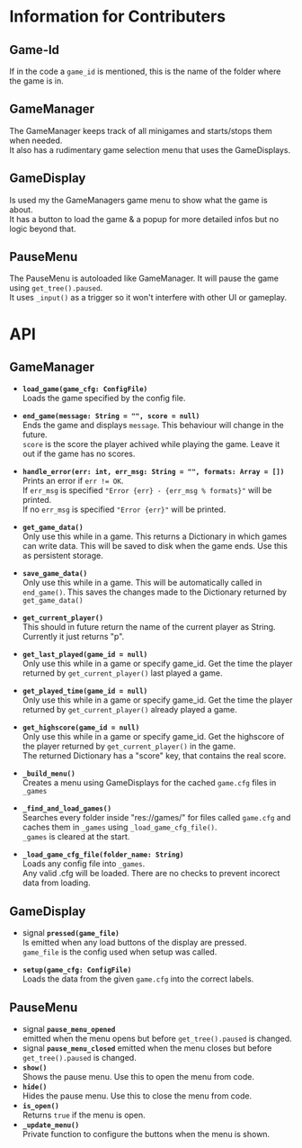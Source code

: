# Information for Contributers

## Game-Id
If in the code a `game_id` is mentioned, this is the name of the folder where the game is in.

## GameManager
The GameManager keeps track of all minigames and starts/stops them when needed.<br>
It also has a rudimentary game selection menu that uses the GameDisplays.

## GameDisplay
Is used my the GameManagers game menu to show what the game is about.<br>
It has a button to load the game & a popup for more detailed infos but no logic beyond that.

## PauseMenu
The PauseMenu is autoloaded like GameManager. It will pause the game using `get_tree().paused`.  
It uses `_input()` as a trigger so it won't interfere with other UI or gameplay.

# API
## GameManager

* **`load_game(game_cfg: ConfigFile)`**<br>
  Loads the game specified by the config file.

* **`end_game(message: String = "", score = null)`**<br>
  Ends the game and displays `message`. This behaviour will change in the future.<br>
  `score` is the score the player achived while playing the game. Leave it out if the game has no scores.

* **`handle_error(err: int, err_msg: String = "", formats: Array = [])`**<br>
  Prints an error if `err != OK`.<br>
  If `err_msg` is specified `"Error {err} - {err_msg % formats}"` will be printed.<br>
  If no `err_msg` is specified `"Error {err}"` will be printed.

* **`get_game_data()`**<br>
  Only use this while in a game.
  This returns a Dictionary in which games can write data. This will be saved to disk when the game ends.
  Use this as persistent storage.

* **`save_game_data()`**<br>
  Only use this while in a game.
  This will be automatically called in `end_game()`.
  This saves the changes made to the Dictionary returned by `get_game_data()`

* **`get_current_player()`**<br>
  This should in future return the name of the current player as String. Currently it just returns "p".

* **`get_last_played(game_id = null)`**<br>
  Only use this while in a game or specify game_id.
  Get the time the player returned by `get_current_player()` last played a game.

* **`get_played_time(game_id = null)`**<br>
  Only use this while in a game or specify game_id.
  Get the time the player returned by `get_current_player()` already played a game.

* **`get_highscore(game_id = null)`**<br>
  Only use this while in a game or specify game_id.
  Get the highscore of the player returned by `get_current_player()` in the game.<br>
  The returned Dictionary has a "score" key, that contains the real score.

* **`_build_menu()`**<br>
  Creates a menu using GameDisplays for the cached `game.cfg` files in `_games`

* **`_find_and_load_games()`**<br>
  Searches every folder inside "res://games/" for files called `game.cfg` and caches them in `_games` using `_load_game_cfg_file()`.<br>
  `_games` is cleared at the start.

* **`_load_game_cfg_file(folder_name: String)`**<br>
  Loads any config file into `_games`.<br>
  Any valid .cfg will be loaded. There are no checks to prevent incorect data from loading.


## GameDisplay
* signal **`pressed(game_file)`**<br>
  Is emitted when any load buttons of the display are pressed.<br>
  `game_file` is the config used when setup was called.

* **`setup(game_cfg: ConfigFile)`**<br>
  Loads the data from the given `game.cfg` into the correct labels.

## PauseMenu
* signal **`pause_menu_opened`**  
  emitted when the menu opens but before `get_tree().paused` is changed.
* signal **`pause_menu_closed`**
  emitted when the menu closes but before `get_tree().paused` is changed.
* **`show()`**  
  Shows the pause menu. Use this to open the menu from code.
* **`hide()`**  
  Hides the pause menu. Use this to close the menu from code.
* **`is_open()`**  
  Returns `true` if the menu is open.
* **`_update_menu()`**  
  Private function to configure the buttons when the menu is shown.
